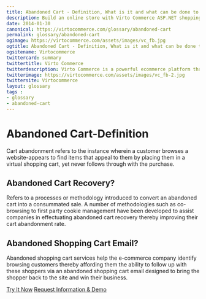 ```yaml
---
title: Abandoned Cart - Definition, What is it and what can be done to improve cart abandonment rate?| Glossary Virto Commerce.
description: Build an online store with Virto Commerce ASP.NET shopping cart software. Benefit from an open source shopping cart software that has every feature you need.
date: 2014-01-30
canonical: https://virtocommerce.com/glossary/abandoned-cart
permalink: glossary/abandoned-cart
ogimage: https://virtocommerce.com/assets/images/vc_fb.jpg
ogtitle: Abandoned Cart - Definition, What is it and what can be done to improve cart abandonment rate?| Glossary Virto Commerce.
ogsitename: Virtocommerce
twittercard: summary
twittertitle: Virto Commerce
twitterdescription: Virto Commerce is a powerful ecommerce platform that includes everything you need to create an online store and sell online. Try it free with Free Community License
twitterimage: https://virtocommerce.com/assets/images/vc_fb-2.jpg
twittersite: Virtocommerce
layout: glossary
tags : 
- glossary
- abandoned-cart
---
```

<div class="business-cnt">
	<div class="head __cart">
		<h1 class="title">Abandoned Cart-Definition</h1>
	</div>
	<p class="text">Cart abandonment refers to the instance wherein a customer browses a website-appears to find items that appeal to them by placing them in a virtual shopping cart, yet never follows through with the purchase.</p>
	<h2 class="sub-title">Abandoned Cart Recovery?</h2>
	<p class="text">Refers to a processes or methodology introduced to convert an abandoned cart into a consummated sale. A number of methodologies such as co-browsing to first party cookie management have been developed to assist companies in effectuating abandoned cart recovery thereby improving their cart abandonment rate.</p>
	<h2 class="sub-title">Abandoned Shopping Cart Email?</h2>
	<p class="text">Abandoned shopping cart services help the e-commerce company identify browsing customers thereby affording them the ability to follow up with these shoppers via an abandoned shopping cart email designed to bring the shopper back to the site and win their business.</p>
	<div class="buttons">
		<a class="button fill" href="/try-now">Try It Now</a>
		<a class="button fill" href="/contact-us">Request Information & Demo</a>
	</div>
</div>